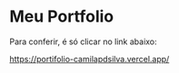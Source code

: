 # Meu Portfolio

Para conferir, é só clicar no link abaixo:

https://portifolio-camilapdsilva.vercel.app/
